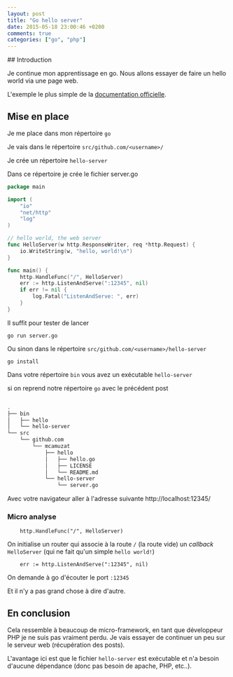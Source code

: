 ```yaml
---
layout: post
title: "Go hello server"
date: 2015-05-18 23:00:46 +0200
comments: true
categories: ["go", "php"] 
---
```



## Introduction

Je continue mon apprentissage en go. Nous allons essayer de faire un hello world via une page web.

L'exemple le plus simple de la [documentation officielle](https://gowalker.org/net/http#HandleFunc).

<!--more-->

## Mise en place

Je me place dans mon répertoire `go`

Je vais dans le répertoire `src/github.com/<username>/`

Je crée un répertoire `hello-server`

Dans ce répertoire je crée le fichier server.go

``` go
package main

import (
	"io"
	"net/http"
	"log"
)

// hello world, the web server
func HelloServer(w http.ResponseWriter, req *http.Request) {
	io.WriteString(w, "hello, world!\n")
}

func main() {
	http.HandleFunc("/", HelloServer)
	err := http.ListenAndServe(":12345", nil)
	if err != nil {
		log.Fatal("ListenAndServe: ", err)
	}
}

```

Il suffit pour tester de lancer 

```
go run server.go
```

Ou sinon dans le répertoire `src/github.com/<username>/hello-server`

```
go install
```

Dans votre répertoire `bin` vous avez un exécutable `hello-server`

si on reprend notre répertoire `go` avec le précédent post

``` bash

.
├── bin
│   ├── hello
│   └── hello-server
└── src
    └── github.com
        └── mcamuzat
            ├── hello
            │   ├── hello.go
            │   ├── LICENSE
            │   └── README.md
            └── hello-server
                └── server.go
```


Avec votre navigateur aller à l'adresse suivante http://localhost:12345/

### Micro analyse

```
	http.HandleFunc("/", HelloServer)
```

On initialise un router qui associe à la route `/` (la route vide) un *callback* `HelloServer` (qui ne fait qu'un simple `hello world!`)

```
	err := http.ListenAndServe(":12345", nil)

```

On demande à go d'écouter le port `:12345` 

Et il n'y a pas grand chose à dire d'autre. 

## En conclusion

Cela ressemble à beaucoup de micro-framework, en tant que développeur PHP je ne suis pas vraiment perdu.
Je vais essayer de continuer un peu sur le serveur web (récupération des posts).

L'avantage ici est que le fichier `hello-server` est exécutable et n'a besoin d'aucune dépendance (donc pas besoin de apache, PHP, etc..).




